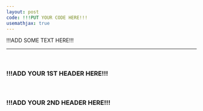 ```yaml
---
layout: post
code: !!!PUT YOUR CODE HERE!!!
usemathjax: true
---
```



!!!ADD SOME TEXT HERE!!!

***
<br>

### !!!ADD YOUR 1ST HEADER HERE!!!


<br>

### !!!ADD YOUR 2ND HEADER HERE!!!


<br>
